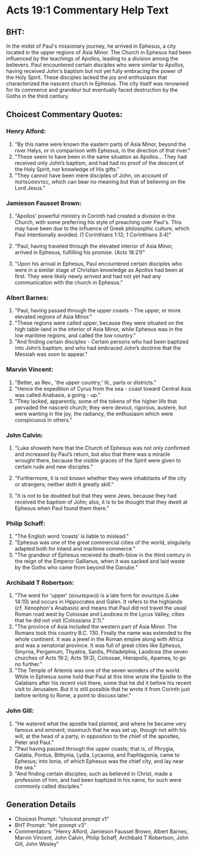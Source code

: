 # Acts 19:1 Commentary Help Text

## BHT:
In the midst of Paul's missionary journey, he arrived in Ephesus, a city located in the upper regions of Asia Minor. The Church in Ephesus had been influenced by the teachings of Apollos, leading to a division among the believers. Paul encountered certain disciples who were similar to Apollos, having received John's baptism but not yet fully embracing the power of the Holy Spirit. These disciples lacked the joy and enthusiasm that characterized the nascent church in Ephesus. The city itself was renowned for its commerce and grandeur but eventually faced destruction by the Goths in the third century.

## Choicest Commentary Quotes:
### Henry Alford:
1. "By this name were known the eastern parts of Asia Minor, beyond the river Halys, or in comparison with Ephesus, in the direction of that river."
2. "These seem to have been in the same situation as Apollos... They had received only John’s baptism, and had had no proof of the descent of the Holy Spirit, nor knowledge of His gifts."
3. "They cannot have been mere disciples of John, on account of πιστεύσαντες, which can bear no meaning but that of believing on the Lord Jesus."

### Jamieson Fausset Brown:
1. "Apollos' powerful ministry in Corinth had created a division in the Church, with some preferring his style of preaching over Paul's. This may have been due to the influence of Greek philosophic culture, which Paul intentionally avoided. (1 Corinthians 1:12; 1 Corinthians 3:4)"

2. "Paul, having traveled through the elevated interior of Asia Minor, arrived in Ephesus, fulfilling his promise. (Acts 18:21)"

3. "Upon his arrival in Ephesus, Paul encountered certain disciples who were in a similar stage of Christian knowledge as Apollos had been at first. They were likely newly arrived and had not yet had any communication with the church in Ephesus."

### Albert Barnes:
1. "Paul, having passed through the upper coasts - The upper, or more elevated regions of Asia Minor."
2. "These regions were called upper, because they were situated on the high table-land in the interior of Asia Minor, while Ephesus was in the low maritime regions, and called the low country."
3. "And finding certain disciples - Certain persons who had been baptized into John’s baptism, and who had embraced John’s doctrine that the Messiah was soon to appear."

### Marvin Vincent:
1. "Better, as Rev., 'the upper country;' lit., parts or districts."
2. "Hence the expedition of Cyrus from the sea - coast toward Central Asia was called Anabasis, a going - up."
3. "They lacked, apparently, some of the tokens of the higher life that pervaded the nascent church; they were devout, rigorous, austere, but were wanting in the joy, the radiancy, the enthusiasm which were conspicuous in others."

### John Calvin:
1. "Luke showeth here that the Church of Ephesus was not only confirmed and increased by Paul’s return, but also that there was a miracle wrought there, because the visible graces of the Spirit were given to certain rude and new disciples."

2. "Furthermore, it is not known whether they were inhabitants of the city or strangers; neither doth it greatly skill."

3. "It is not to be doubted but that they were Jews, because they had received the baptism of John; also, it is to be thought that they dwelt at Ephesus when Paul found them there."

### Philip Schaff:
1. "The English word ‘coasts’ is liable to mislead."
2. "Ephesus was one of the great commercial cities of the world, singularly adapted both for inland and maritime commerce."
3. "The grandeur of Ephesus received its death-blow in the third century in the reign of the Emperor Gallianus, when it was sacked and laid waste by the Goths who came from beyond the Danube."

### Archibald T Robertson:
1. "The word for 'upper' (ανωτερικα) is a late form for ανωτερα (Luke 14:10) and occurs in Hippocrates and Galen. It refers to the highlands (cf. Xenophon's Anabasis) and means that Paul did not travel the usual Roman road west by Colossae and Laodicea in the Lycus Valley, cities that he did not visit (Colossians 2:1)." 
2. "The province of Asia included the western part of Asia Minor. The Romans took this country B.C. 130. Finally the name was extended to the whole continent. It was a jewel in the Roman empire along with Africa and was a senatorial province. It was full of great cities like Ephesus, Smyrna, Pergamum, Thyatira, Sardis, Philadelphia, Laodicea (the seven churches of Acts 19:2; Acts 19:3), Colossae, Hierapolis, Apamea, to go no further."
3. "The Temple of Artemis was one of the seven wonders of the world. While in Ephesus some hold that Paul at this time wrote the Epistle to the Galatians after his recent visit there, some that he did it before his recent visit to Jerusalem. But it is still possible that he wrote it from Corinth just before writing to Rome, a point to discuss later."

### John Gill:
1. "He watered what the apostle had planted, and where he became very famous and eminent; insomuch that he was set up, though not with his will, at the head of a party, in opposition to the chief of the apostles, Peter and Paul."
2. "Paul having passed through the upper coasts; that is, of Phrygia, Galatia, Pontus, Bithynia, Lydia, Lycaonia, and Paphlagonia; came to Ephesus; into Ionia, of which Ephesus was the chief city, and lay near the sea."
3. "And finding certain disciples; such as believed in Christ, made a profession of him, and had been baptized in his name, for such were commonly called disciples."


## Generation Details
- Choicest Prompt: "choicest prompt v1"
- BHT Prompt: "bht prompt v3"
- Commentators: "Henry Alford, Jamieson Fausset Brown, Albert Barnes, Marvin Vincent, John Calvin, Philip Schaff, Archibald T Robertson, John Gill, John Wesley"
